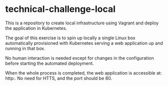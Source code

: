 # technical-challenge-local
This is a repository to create local infrastructure using Vagrant and deploy the application in Kubernetes.


The goal of this exercise is to spin up locally a single Linux box automatically provisioned with
Kubernetes serving a web application up and running in that box.

No human interaction is needed except for changes in the configuration before starting the automated
deployment.

When the whole process is completed, the web application is accessible at: http:<IP ADDRESS>. No need
for HTTS, and the port should be 80.